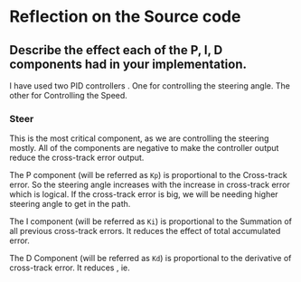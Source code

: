 # Reflection on the Source code

## Describe the effect each of the P, I, D components had in your implementation.
I have used two PID controllers . One for controlling the steering angle. The other for Controlling the Speed.

### Steer
This is the most critical component, as we are controlling the steering mostly. All of the components are negative to make the controller output reduce the cross-track error output.

The P component (will be referred as `Kp`) is proportional to the Cross-track error. So the steering angle increases with the increase in cross-track error which is logical. If the cross-track error is big, we will be needing higher steering angle to get in the path.

The I component (will be referred as `Ki`) is proportional to the Summation of all previous cross-track errors. It reduces the effect of total accumulated error.

The D Component (will be referred as `Kd`) is proportional to the derivative of cross-track error. It reduces , ie.